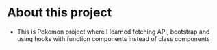 # About this project
- This is Pokemon project where I learned fetching API, bootstrap and using hooks with function components instead of class components